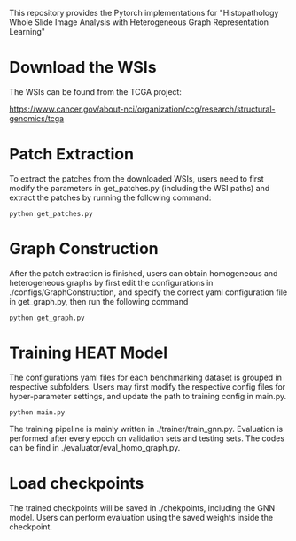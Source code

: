 This repository provides the Pytorch implementations for "Histopathology Whole Slide Image Analysis with Heterogeneous Graph Representation Learning"

# Download the WSIs

The WSIs can be found from the TCGA project:

https://www.cancer.gov/about-nci/organization/ccg/research/structural-genomics/tcga

# Patch Extraction

To extract the patches from the downloaded WSIs, users need to first modify the parameters in get_patches.py (including the WSI paths) and extract the patches by running the following command:

``` 
python get_patches.py
```
# Graph Construction

After the patch extraction is finished, users can obtain homogeneous and heterogeneous graphs by first edit the configurations in ./configs/GraphConstruction, and specify the correct yaml configuration file in get_graph.py, then run the following command

```
python get_graph.py
```

# Training HEAT Model

The configurations yaml files for each benchmarking dataset is grouped in respective subfolders. Users may first modify the respective config files for hyper-parameter settings, and update the path to training config in main.py.

```
python main.py
```

The training pipeline is mainly written in ./trainer/train_gnn.py. Evaluation is performed after every epoch on validation sets and testing sets. The codes can be find in ./evaluator/eval_homo_graph.py.

# Load checkpoints

The trained checkpoints will be saved in ./chekpoints, including the GNN model. Users can perform evaluation using the saved weights inside the checkpoint.
